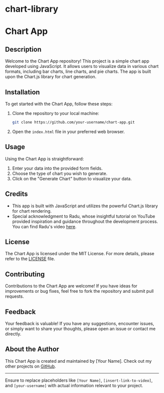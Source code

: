 # chart-library
# Chart App

## Description
Welcome to the Chart App repository! This project is a simple chart app developed using JavaScript. It allows users to visualize data in various chart formats, including bar charts, line charts, and pie charts. The app is built upon the Chart.js library for chart generation.

## Installation
To get started with the Chart App, follow these steps:

1. Clone the repository to your local machine:
   ```bash
   git clone https://github.com/your-username/chart-app.git
   ```

2. Open the `index.html` file in your preferred web browser.

## Usage
Using the Chart App is straightforward:

1. Enter your data into the provided form fields.
2. Choose the type of chart you wish to generate.
3. Click on the "Generate Chart" button to visualize your data.

## Credits
- This app is built with JavaScript and utilizes the powerful Chart.js library for chart rendering.
- Special acknowledgment to Radu, whose insightful tutorial on YouTube provided inspiration and guidance throughout the development process. You can find Radu's video [here](insert-link-to-video).

## License
The Chart App is licensed under the MIT License. For more details, please refer to the [LICENSE](LICENSE) file.

## Contributing
Contributions to the Chart App are welcome! If you have ideas for improvements or bug fixes, feel free to fork the repository and submit pull requests.

## Feedback
Your feedback is valuable! If you have any suggestions, encounter issues, or simply want to share your thoughts, please open an issue or contact me directly.

## About the Author
This Chart App is created and maintained by [Your Name]. Check out my other projects on [GitHub](https://github.com/your-username).

---
Ensure to replace placeholders like `[Your Name]`, `[insert-link-to-video]`, and `[your-username]` with actual information relevant to your project.
